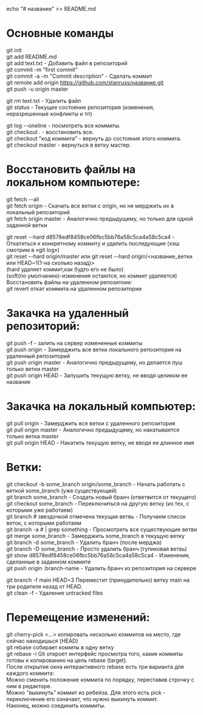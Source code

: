 echo "# название" >> README.md  
# Основные команды  
git init  
git add README.md  
git add text.txt - Добавить файл в репозиторий  
git commit -m "first commit"  
git commit -a -m "Commit description" - Сделать коммит  
git remote add origin https://github.com/stanruss/название.git  
git push -u origin master  
  
git rm text.txt - Удалить файл  
git status - Текущее состояние репозитория (изменения, неразрешенные конфликты и тп)  
  
  
git log --oneline - посмотреть все коммиты.  
git checkout . - восстановить все.  
git checkout "код коммита" - вернуть до состояния этого коммита.  
git checkout master - вернуться в ветку мастер.  

# Восстановить файлы на локальном компьютере:  
git fetch --all  
git fetch origin - Скачать все ветки с origin, но не мерджить их в локальный репозиторий  
git fetch origin master - Аналогично предыдущему, но только для одной заданной ветки  

git reset --hard d8578edf8458ce06fbc5bb76a58c5ca4a58c5ca4 - Откатиться к конкретному коммиту и удалить последующие (хэш смотрим в «git log»)  
git reset --hard origin/master или git reset --hard origin/<название_ветки или HEAD~1(1-на сколько назад)>  
(hard удаляет коммит,как будто его не было)  
(soft(по умолчанию)-изменения остаются, но коммит удаляется)  
Восстановить файлы на удаленном репозитоии:  
git revert откат коммита на удаленном репозитории  

# Закачка на удаленный репозиторий:  
git push -f - залить на сервер измененные коммиты  
git push origin - Замерджить все ветки локального репозитория на удаленный репозиторий   
git push origin master - Аналогично предыдущему, но делается пуш только ветки master  
git push origin HEAD - Запушить текущую ветку, не вводя целиком ее название  

# Закачка на локальный компьютер:  
git pull origin - Замерджить все ветки с удаленного репозитория  
git pull origin master - Аналогично предыдущему, но накатывается только ветка master  
git pull origin HEAD - Накатить текущую ветку, не вводя ее длинное имя  

# Ветки:
git checkout -b some_branch origin/some_branch - Начать работать с веткой some_branch (уже существующей)  
git branch some_branch - Создать новый бранч (ответвится от текущего)  
git checkout some_branch - Переключиться на другую ветку (из тех, с которыми уже работаем)  
git branch # звездочкой отмечена текущая ветвь - Получаем список веток, с которыми работаем  
git branch -a # | grep something - Просмотреть все существующие ветви  
git merge some_branch - Замерджить some_branch в текущую ветку  
git branch -d some_branch - Удалить бранч (после мерджа)  
git branch -D some_branch - Просто удалить бранч (тупиковая ветвь)  
git show d8578edf8458ce06fbc5bb76a58c5ca4a58c5ca4 - Изменения, сделанные в заданном коммите  
git push origin :branch-name - Удалить бранч из репозитория на сервере  

git branch -f main HEAD~3 Переместит (принудительно) ветку main на три родителя назад от HEAD.   
git clean -f - Удаление untracked files  

# Перемещение изменений:  
git cherry-pick <Commit1> <Commit2> <...> копировать несколько коммитов на место, где сейчас находишься (HEAD)  
git rebase собирает коммты в одну ветку  
git rebase -i Git откроет интерфейс просмотра того, какие коммиты готовы к копированию на цель rebase (target).  
После открытия окна интерактивного rebase есть три варианта для каждого коммита:  
Можно сменить положение коммита по порядку, переставив строчку с ним в редакторе.  
Можно "выкинуть" коммит из ребейза. Для этого есть pick - переключение его означает, что нужно выкинуть коммит.  
Наконец, можно соединить коммиты.  

